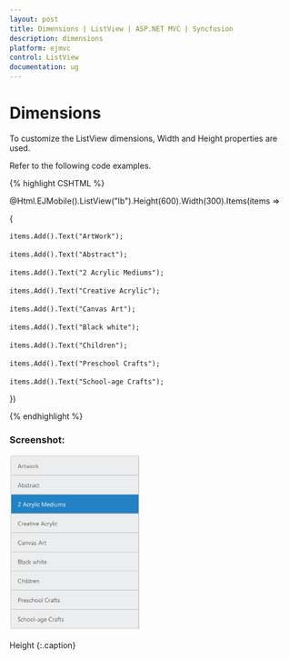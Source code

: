 ```yaml
---
layout: post
title: Dimensions | ListView | ASP.NET MVC | Syncfusion
description: dimensions
platform: ejmvc
control: ListView
documentation: ug
---
```


# Dimensions

To customize the ListView dimensions, Width and Height properties are used.

Refer to the following code examples.


{% highlight CSHTML %}

@Html.EJMobile().ListView("lb").Height(600).Width(300).Items(items =>

{

    items.Add().Text("ArtWork");

    items.Add().Text("Abstract");

    items.Add().Text("2 Acrylic Mediums");

    items.Add().Text("Creative Acrylic");

    items.Add().Text("Canvas Art");

    items.Add().Text("Black white");

    items.Add().Text("Children");

    items.Add().Text("Preschool Crafts");

    items.Add().Text("School-age Crafts");

})


{% endhighlight %}



### Screenshot:

![](Dimensions_images/Dimensions_img1.png)

Height
{:.caption}